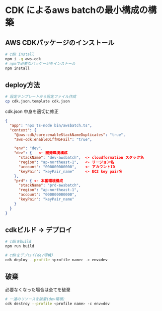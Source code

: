 # CDK によるaws batchの最小構成の構築

## AWS CDKパッケージのインストール
```bash
# cdk install
npm i -g aws-cdk
# npmで必要なパッケージをインストール
npm install
```

## deploy方法
```bash
# 設定テンプレートから設定ファイル作成
cp cdk.json.template cdk.json
```

cdk.json 中身を適切に修正
```json
{
  "app": "npx ts-node bin/awsbatch.ts",
  "context": {
    "@aws-cdk/core:enableStackNameDuplicates": "true",
    "aws-cdk:enableDiffNoFail": "true",

    "env": "dev",
    "dev": {   <- 開発環境構成
      "stackName": "dev-awsbatch",  <- cloudformation スタック名
      "region": "ap-northeast-1",   <- リージョン名
      "account": "000000000000",    <- アカウントID
      "keyPair": "keyPair_name"     <- EC2 key pair名
    },
    "prd": { <- 本番環境構成
      "stackName": "prd-awsbatch",
      "region": "ap-northeast-1",
      "account": "000000000000",
      "keyPair": "keyPair_name"
    }
  }
}
```

## cdkビルド -> デプロイ
```bash
# cdkをbuild
npm run build

# cdkをデプロイ(dev環境)
cdk deploy --profile <profile name> -c env=dev
```

## 破棄

必要なくなった場合は全てを破棄
```bash
# 一連のリソースを破棄(dev環境)
cdk destroy --profile <profile name> -c env=dev
```
